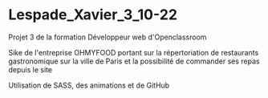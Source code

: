 # Lespade_Xavier_3_10-22

Projet 3 de la formation Développeur web d'Openclassroom

Sike de l'entreprise OHMYFOOD portant sur la répertoriation de restaurants gastronomique sur la ville de Paris et la possibilité de commander ses repas depuis le site

Utilisation de SASS, des animations et de GitHub
